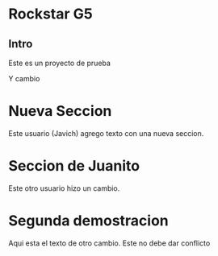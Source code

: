# Rockstar G5

## Intro

Este es un proyecto de prueba

Y cambio

# Nueva Seccion
Este usuario (Javich) agrego texto con una nueva seccion.

# Seccion de Juanito
Este otro usuario hizo un cambio.

# Segunda demostracion
Aqui esta el texto de otro cambio. Este no debe dar conflicto
